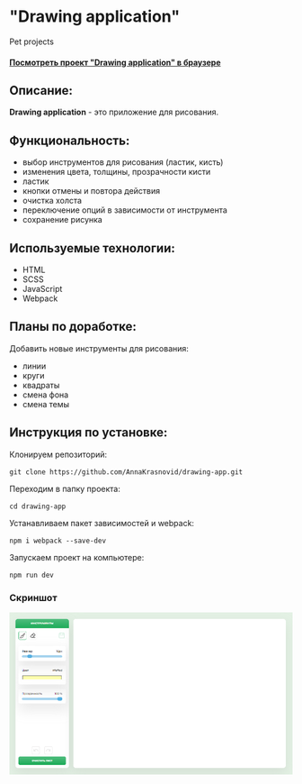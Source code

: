 # "Drawing application"
Pet projects
#### [Посмотреть проект "Drawing application" в браузере](https://annakrasnovid.github.io/drawing-app/) 

## Описание:
**Drawing application** - это приложение для рисования.

## Функциональность:
* выбор инструментов для рисования (ластик, кисть)
* изменения цвета, толщины, прозрачности кисти
* ластик
* кнопки отмены и повтора действия
* очистка холста
* переключение опций в зависимости от инструмента
* сохранение рисунка

## Используемые технологии:
* HTML
* SCSS
* JavaScript
* Webpack

## Планы по доработке:
 Добавить новые инструменты для рисования: 
 * линии 
 * круги
 * квадраты
 * смена фона
 * смена темы

## Инструкция по установке:
Клонируем репозиторий:  
```
git clone https://github.com/AnnaKrasnovid/drawing-app.git
```  
Переходим в папку проекта:  
```
cd drawing-app
```  
Устанавливаем пакет зависимостей и webpack:  
```
npm i webpack --save-dev
```  
Запускаем проект на компьютере:  
```
npm run dev
```  

### Скриншот
<img src="./src/img/app.png" title="Приложение" alt="Приложение"  /></a>&nbsp;
